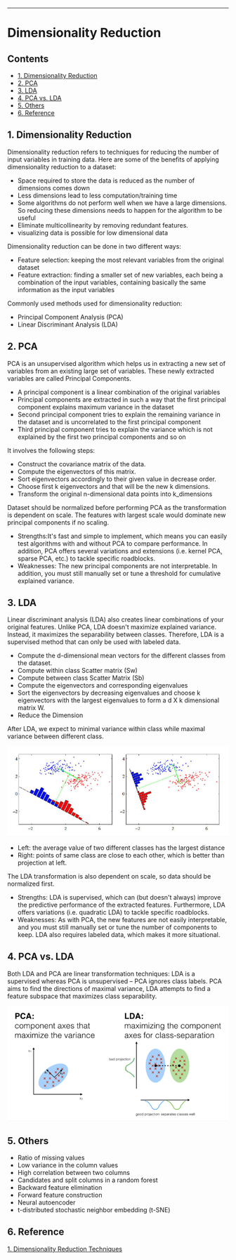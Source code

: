 ------
# Dimensionality Reduction

## Contents

- [1. Dimensionality Reduction](#1-Dimensionality-Reduction)
- [2. PCA](#2-PCA)
- [3. LDA](#3-LDA)
- [4. PCA vs. LDA](#4-PCA-vs.-LDA)
- [5. Others](#5-Others)
- [6. Reference](#6-Reference)


## 1. Dimensionality Reduction
Dimensionality reduction refers to techniques for reducing the number of input variables in training data. Here are some of the benefits of applying dimensionality reduction to a dataset:
- Space required to store the data is reduced as the number of dimensions comes down
- Less dimensions lead to less computation/training time
- Some algorithms do not perform well when we have a large dimensions. So reducing these dimensions needs to happen for the algorithm to be useful
- Eliminate multicollinearity by removing redundant features.
- visualizing data is possible for low dimensional data

Dimensionality reduction can be done in two different ways:

- Feature selection: keeping the most relevant variables from the original dataset
- Feature extraction: finding a smaller set of new variables, each being a combination of the input variables, containing basically the same information as the input variables

Commonly used methods used for dimensionality reduction:

- Principal Component Analysis (PCA)
- Linear Discriminant Analysis (LDA)

## 2. PCA
PCA is an unsupervised algorithm which helps us in extracting a new set of variables from an existing large set of variables. These newly extracted variables are called Principal Components.

- A principal component is a linear combination of the original variables
- Principal components are extracted in such a way that the first principal component explains maximum variance in the dataset
- Second principal component tries to explain the remaining variance in the dataset and is uncorrelated to the first principal component
- Third principal component tries to explain the variance which is not explained by the first two principal components and so on

It involves the following steps:

- Construct the covariance matrix of the data.
- Compute the eigenvectors of this matrix.
- Sort eigenvectors accordingly to their given value in decrease order.
- Choose first k eigenvectors and that will be the new k dimensions.
- Transform the original n-dimensional data points into k_dimensions

Dataset should be normalized before performing PCA as the transformation is dependent on scale. The features with largest scale would dominate new principal components if no scaling.

- Strengths:It's fast and simple to implement, which means you can easily test algorithms with and without PCA to compare performance. In addition, PCA offers several variations and extensions (i.e. kernel PCA, sparse PCA, etc.) to tackle specific roadblocks.
- Weaknesses: The new principal components are not interpretable. In addition, you must still manually set or tune a threshold for cumulative explained variance.


## 3. LDA
Linear discriminant analysis (LDA) also creates linear combinations of your original features. Unlike PCA, LDA doesn't maximize explained variance. Instead, it maximizes the separability between classes. Therefore, LDA is a supervised method that can only be used with labeled data.

- Compute the d-dimensional mean vectors for the different classes from the dataset.
- Compute within class Scatter matrix (Sw)
- Compute between class Scatter Matrix (Sb)
- Compute the eigenvectors and corresponding eigenvalues
- Sort the eigenvectors by decreasing eigenvalues and choose k eigenvectors with the largest eigenvalues to form a d X k dimensional matrix W.
- Reduce the Dimension

After LDA, we expect to minimal variance within class while maximal variance between different class.

<p align="center">
<img src="../images/LDA.png" width="600"></a>
</p>

- Left: the average value of two different classes has the largest distance
- Right: points of same class are close to each other, which is better than projection at left.

The LDA transformation is also dependent on scale, so data should be normalized first.

- Strengths: LDA is supervised, which can (but doesn't always) improve the predictive performance of the extracted features. Furthermore, LDA offers variations (i.e. quadratic LDA) to tackle specific roadblocks.
- Weaknesses: As with PCA, the new features are not easily interpretable, and you must still manually set or tune the number of components to keep. LDA also requires labeled data, which makes it more situational.



## 4. PCA vs. LDA
Both LDA and PCA are linear transformation techniques: LDA is a supervised whereas PCA is unsupervised – PCA ignores class labels. PCA aims to find the directions of maximal variance, LDA attempts to find a feature subspace that maximizes class separability.
<p align="center">
<img src="../images/pca.png" width="600"></a>
</p>


## 5. Others
- Ratio of missing values
- Low variance in the column values
- High correlation between two columns
- Candidates and split columns in a random forest
- Backward feature elimination
- Forward feature construction
- Neural autoencoder
- t-distributed stochastic neighbor embedding (t-SNE)

## 6. Reference
[1. Dimensionality Reduction Techniques ](https://www.analyticsvidhya.com/blog/2018/08/dimensionality-reduction-techniques-python/)
